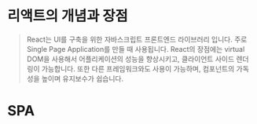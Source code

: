 # 리액트의 개념과 장점
>React는 UI를 구축을 위한 자바스크립트 프론트엔드 라이브러리 입니다. 주로 Single Page Application를 만들 때 사용됩니다. 
>React의 장점에는 virtual DOM을 사용해서 어플리케이션의 성능을 향상시키고, 클라이언트 사이드 렌더링이 가능합니다. 또한 다른 프레임워크와도 사용이 가능하며, 컴포넌트의 가독성을 높이며 유지보수가 쉽습니다.

# SPA 
